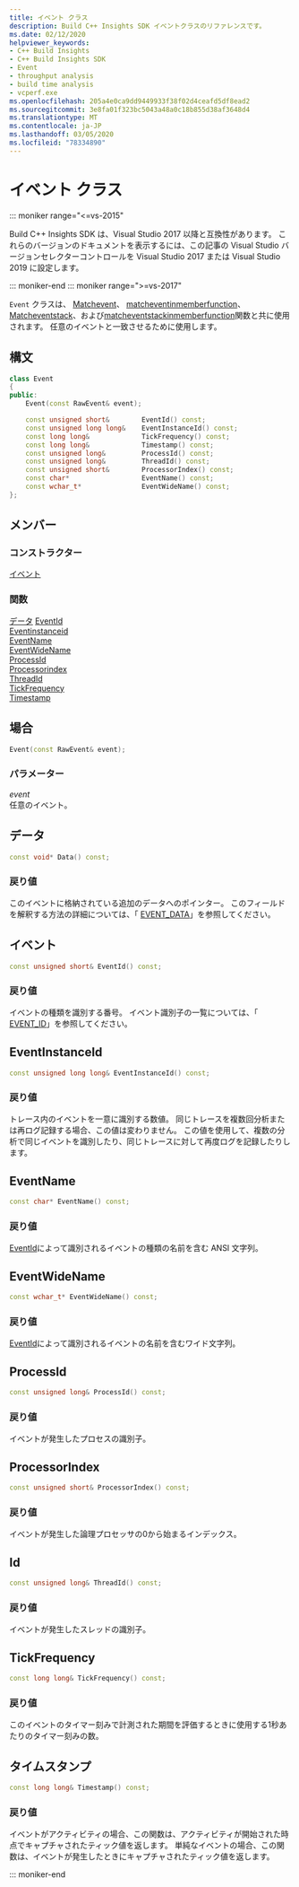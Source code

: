 ```yaml
---
title: イベント クラス
description: Build C++ Insights SDK イベントクラスのリファレンスです。
ms.date: 02/12/2020
helpviewer_keywords:
- C++ Build Insights
- C++ Build Insights SDK
- Event
- throughput analysis
- build time analysis
- vcperf.exe
ms.openlocfilehash: 205a4e0ca9dd9449933f38f02d4ceafd5df8ead2
ms.sourcegitcommit: 3e8fa01f323bc5043a48a0c18b855d38af3648d4
ms.translationtype: MT
ms.contentlocale: ja-JP
ms.lasthandoff: 03/05/2020
ms.locfileid: "78334890"
---
```

# <a name="event-class"></a>イベント クラス

::: moniker range="<=vs-2015"

Build C++ Insights SDK は、Visual Studio 2017 以降と互換性があります。 これらのバージョンのドキュメントを表示するには、この記事の Visual Studio バージョンセレクターコントロールを Visual Studio 2017 または Visual Studio 2019 に設定します。

::: moniker-end
::: moniker range=">=vs-2017"

`Event` クラスは、 [Matchevent](../functions/match-event.md)、 [matcheventinmemberfunction](../functions/match-event-in-member-function.md)、 [Matcheventstack](../functions/match-event-stack.md)、および[matcheventstackinmemberfunction](../functions/match-event-stack-in-member-function.md)関数と共に使用されます。 任意のイベントと一致させるために使用します。

## <a name="syntax"></a>構文

```cpp
class Event
{
public:
    Event(const RawEvent& event);

    const unsigned short&        EventId() const;
    const unsigned long long&    EventInstanceId() const;
    const long long&             TickFrequency() const;
    const long long&             Timestamp() const;
    const unsigned long&         ProcessId() const;
    const unsigned long&         ThreadId() const;
    const unsigned short&        ProcessorIndex() const;
    const char*                  EventName() const;
    const wchar_t*               EventWideName() const;
};
```

## <a name="members"></a>メンバー

### <a name="constructors"></a>コンストラクター

[イベント](#entity)

### <a name="functions"></a>関数

[データ](#data)
[EventId](#event-id)\
[Eventinstanceid](#event-instance-id)\
[EventName](#event-name)\
[EventWideName](#event-wide-name)\
[ProcessId](#process-id)\
[Processorindex](#processor-index)\
[ThreadId](#thread-id)\
[TickFrequency](#tick-frequency)\
[Timestamp](#timestamp)

## <a name="entity"></a>場合

```cpp
Event(const RawEvent& event);
```

### <a name="parameters"></a>パラメーター

*event*\
任意のイベント。

## <a name="data"></a>データ

```cpp
const void* Data() const;
```

### <a name="return-value"></a>戻り値

このイベントに格納されている追加のデータへのポインター。 このフィールドを解釈する方法の詳細については、「 [EVENT_DATA](../c-event-data-types/event-data-struct.md)」を参照してください。

## <a name="event-id"></a>イベント

```cpp
const unsigned short& EventId() const;
```

### <a name="return-value"></a>戻り値

イベントの種類を識別する番号。 イベント識別子の一覧については、「 [EVENT_ID](../c-event-data-types/event-id-enum.md)」を参照してください。

## <a name="event-instance-id"></a>EventInstanceId

```cpp
const unsigned long long& EventInstanceId() const;
```

### <a name="return-value"></a>戻り値

トレース内のイベントを一意に識別する数値。 同じトレースを複数回分析または再ログ記録する場合、この値は変わりません。 この値を使用して、複数の分析で同じイベントを識別したり、同じトレースに対して再度ログを記録したりします。

## <a name="event-name"></a>EventName

```cpp
const char* EventName() const;
```

### <a name="return-value"></a>戻り値

[EventId](#event-id)によって識別されるイベントの種類の名前を含む ANSI 文字列。

## <a name="event-wide-name"></a>EventWideName

```cpp
const wchar_t* EventWideName() const;
```

### <a name="return-value"></a>戻り値

[EventId](#event-id)によって識別されるイベントの名前を含むワイド文字列。

## <a name="process-id"></a>ProcessId

```cpp
const unsigned long& ProcessId() const;
```

### <a name="return-value"></a>戻り値

イベントが発生したプロセスの識別子。

## <a name="processor-index"></a>ProcessorIndex

```cpp
const unsigned short& ProcessorIndex() const;
```

### <a name="return-value"></a>戻り値

イベントが発生した論理プロセッサの0から始まるインデックス。

## <a name="thread-id"></a>Id

```cpp
const unsigned long& ThreadId() const;
```

### <a name="return-value"></a>戻り値

イベントが発生したスレッドの識別子。

## <a name="tick-frequency"></a>TickFrequency

```cpp
const long long& TickFrequency() const;
```

### <a name="return-value"></a>戻り値

このイベントのタイマー刻みで計測された期間を評価するときに使用する1秒あたりのタイマー刻みの数。

## <a name="timestamp"></a>タイムスタンプ

```cpp
const long long& Timestamp() const;
```

### <a name="return-value"></a>戻り値

イベントがアクティビティの場合、この関数は、アクティビティが開始された時点でキャプチャされたティック値を返します。 単純なイベントの場合、この関数は、イベントが発生したときにキャプチャされたティック値を返します。

::: moniker-end
